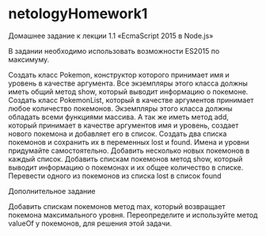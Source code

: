 # netologyHomework1

Домашнее задание к лекции 1.1 «EcmaScript 2015 в Node.js»

В задании необходимо использовать возможности ES2015 по максимуму.

Создать класс Pokemon, конструктор которого принимает имя и уровень в качестве аргумента. Все экземпляры этого класса должны иметь общий метод show, который выводит информацию о покемоне.
Создать класс PokemonList, который в качестве аргументов принимает любое количество покемонов. Экземпляры этого класса должны обладать всеми функциями массива. А так же иметь метод add, который принимает в качестве аргументов имя и уровень, создает нового покемона и добавляет его в список.
Создать два списка покемонов и сохранить их в переменных lost и found. Имена и уровни придумайте самостоятельно.
Добавить несколько новых покемонов в каждый список.
Добавить спискам покемонов метод show, который выводит информацию о покемонах и их общее количество в списке.
Перевести одного из покемонов из списка lost в список found

Дополнительное задание

Добавить спискам покемонов метод max, который возвращает покемона максимального уровня.
Переопределите и используйте метод valueOf у покемонов, для решения этой задачи.
